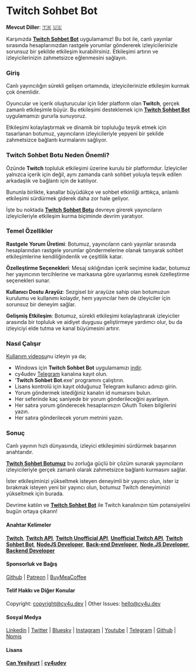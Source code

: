 # Twitch Sohbet Bot


**Mevcut Diller**: [🇹🇷](https://cy4u.dev/Twitch-Chat-Bot/tr "Turkish") [🇺🇸](https://cy4u.dev/Twitch-Chat-Bot/ "English")

Karşınızda [**Twitch Sohbet Bot**](https://cy4u.dev/Twitch-Chat-Bot/tr "Twitch Sohbet Bot") uygulamamız! Bu bot ile, canlı yayınlar sırasında hesaplarınızdan rastgele yorumlar göndererek izleyicilerinizle sorunsuz bir şekilde etkileşim kurabilirsiniz. Etkileşimi artırın ve izleyicilerinizin zahmetsizce eğlenmesini sağlayın.

### Giriş
Canlı yayıncılığın sürekli gelişen ortamında, izleyicilerinizle etkileşim kurmak çok önemlidir.

Oyuncular ve içerik oluşturucular için lider platform olan **Twitch**, gerçek zamanlı etkileşimle büyür. Bu etkileşimi desteklemek için [**Twitch Sohbet Bot**](https://cy4u.dev/Twitch-Chat-Bot/tr "Twitch Sohbet Bot") uygulamamızı gururla sunuyoruz.

Etkileşimi kolaylaştırmak ve dinamik bir topluluğu teşvik etmek için tasarlanan botumuz, yayıncıların izleyicileriyle yepyeni bir şekilde zahmetsizce bağlantı kurmalarını sağlıyor.

### Twitch Sohbet Botu Neden Önemli?
Özünde **Twitch** topluluk etkileşimi üzerine kurulu bir platformdur. İzleyiciler yalnızca içerik için değil, aynı zamanda canlı sohbet yoluyla teşvik edilen arkadaşlık ve bağlantı için de katılıyor.

Bununla birlikte, kanallar büyüdükçe ve sohbet etkinliği arttıkça, anlamlı etkileşimi sürdürmek giderek daha zor hale geliyor.

İşte bu noktada [**Twitch Sohbet Botu**](https://cy4u.dev/Twitch-Chat-Bot/tr "Twitch Sohbet Botu") devreye girerek yayıncıların izleyicileriyle etkileşim kurma biçiminde devrim yaratıyor.

### Temel Özellikler

**Rastgele Yorum Üretimi**: Botumuz, yayıncıların canlı yayınlar sırasında hesaplarından rastgele yorumlar göndermelerine olanak tanıyarak sohbet etkileşimlerine kendiliğindenlik ve çeşitlilik katar.

**Özelleştirme Seçenekleri**: Mesaj sıklığından içerik seçimine kadar, botumuz her yayıncının tercihlerine ve markasına göre uyarlanmış esnek özelleştirme seçenekleri sunar.

**Kullanıcı Dostu Arayüz**: Sezgisel bir arayüze sahip olan botumuzun kurulumu ve kullanımı kolaydır, hem yayıncılar hem de izleyiciler için sorunsuz bir deneyim sağlar.

**Gelişmiş Etkileşim**: Botumuz, sürekli etkileşimi kolaylaştırarak izleyiciler arasında bir topluluk ve aidiyet duygusu geliştirmeye yardımcı olur, bu da izleyiciyi elde tutma ve kanal büyümesini artırır.

### Nasıl Çalışır
[Kullanım videosu](https://www.youtube.com/watch?v=vIOtKpeFRpI "Kullanım videosu")nu izleyin ya da;

- Windows için **Twitch Sohbet Bot** uygulamamızı [indir](https://github.com/cy4udev/Twitch-Chat-Bot/raw/Windows/Twitch%20Chat%20Bot%20Installer.exe?download= "indir").
- cy4udev [Telegram](http://t.me/cy4udev_signupbot "Telegram") kanalına kayıt olun.
- '**Twitch Sohbet Bot**.exe' programını çalıştırın.
- Lisans kontrolü için kayıt olduğunuz Telegram kullanıcı adınızı girin.
- Yorum göndermek istediğiniz kanalın id numarsını bulun.
- Her seferinde kaç saniyede bir yorum gönderileceğini ayarlayın.
- Her satıra yorum gönderecek hesaplarınızın OAuth Token bilgilerini yazın.
- Her satıra gönderilecek yorum metnini yazın.


### Sonuç
Canlı yayının hızlı dünyasında, izleyici etkileşimini sürdürmek başarının anahtarıdır.

[**Twitch Sohbet Botumuz**](https://cy4u.dev/Twitch-Chat-Bot/tr "Twitch Sohbet Botu") bu zorluğa güçlü bir çözüm sunarak yayıncıların izleyicileriyle gerçek zamanlı olarak zahmetsizce bağlantı kurmasını sağlar.

İster etkileşiminizi yükseltmek isteyen deneyimli bir yayıncı olun, ister iz bırakmak isteyen yeni bir yayıncı olun, botumuz Twitch deneyiminizi yükseltmek için burada.

Devrime katılın ve [**Twitch Sohbet Bot**](https://cy4u.dev/Twitch-Chat-Bot/tr "Twitch Sohbet Bot") ile Twitch kanalınızın tüm potansiyelini bugün ortaya çıkarın!

#### Anahtar Kelimeler

[**Twitch**](https://cy4u.dev/Twitch-Chat-Bot/ "Twitch"), [**Twitch API**](https://cy4u.dev/Twitch-Chat-Bot/ "Twitch API"), [**Twitch Unofficial API**](https://cy4u.dev/Twitch-Chat-Bot/ "Twitch Unofficial API"), [**Unofficial Twitch API**](https://cy4u.dev/Twitch-Chat-Bot/tr "Unofficial Twitch API"), [**Twitch Sohbet Bot**](https://cy4u.dev/Twitch-Chat-Bot "Twitch Sohbet Bot"), [**NodeJS Developer**](https://cy4u.dev "NodeJS Developer"), [**Back-end Developer**](https://cy4u.dev "Back-end Developer"), [**Node.JS Developer**](https://cy4u.dev "Node.JS Developer"), [**Backend Developer**](https://cy4u.dev "Backend Developer")

#### Sponsorluk ve Bağış

[Github](https://github.com/sponsors/cy4udev "cy4udev github") | [Patreon](https://patreon.com/cy4udev "cy4udev patreon") | [BuyMeaCoffee](https://www.buymeacoffee.com/cy4udev "cy4udev BuyMeaCoffee")

#### Telif Hakkı ve Diğer Konular

Copyright: [copyright@cy4u.dev](mailto:copyright@cy4u.dev "copyright@cy4u.dev") | Other Issues: [hello@cy4u.dev](mailto:hello@cy4u.dev "hello@cy4u.dev")

#### Sosyal Medya

[Linkedin](https://www.linkedin.com/company/cy4udev/ "cy4udev linkedin") | [Twitter](https://twitter.com/cy4udev "cy4udev twitter") | [Bluesky](https://bsky.app/profile/cy4u.dev "cy4udev bluesky") | [Instagram](https://instagram.com/cy4udev "cy4udev instagram") | [Youtube](https://www.youtube.com/@cy4udev "cy4udev youtube") | [Telegram](https://t.me/cy4udev "cy4udev telegram") | [Github](https://github.com/cy4udev "cy4udev github") | [Npmjs](https://www.npmjs.com/~cy4udev "cy4udev npmjs")

#### Lisans

[**Can Yesilyurt**](https://canyesilyurt.com "Can Yesilyurt") | [**cy4udev**](https://cy4u.dev "cy4udev")
